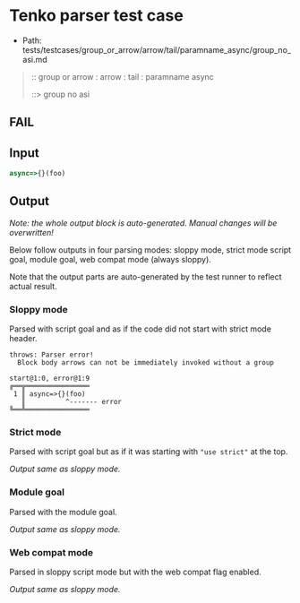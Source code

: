 # Tenko parser test case

- Path: tests/testcases/group_or_arrow/arrow/tail/paramname_async/group_no_asi.md

> :: group or arrow : arrow : tail : paramname async
>
> ::> group no asi
## FAIL

## Input

`````js
async=>{}(foo)
`````

## Output

_Note: the whole output block is auto-generated. Manual changes will be overwritten!_

Below follow outputs in four parsing modes: sloppy mode, strict mode script goal, module goal, web compat mode (always sloppy).

Note that the output parts are auto-generated by the test runner to reflect actual result.

### Sloppy mode

Parsed with script goal and as if the code did not start with strict mode header.

`````
throws: Parser error!
  Block body arrows can not be immediately invoked without a group

start@1:0, error@1:9
╔══╦════════════════
 1 ║ async=>{}(foo)
   ║          ^------- error
╚══╩════════════════

`````

### Strict mode

Parsed with script goal but as if it was starting with `"use strict"` at the top.

_Output same as sloppy mode._

### Module goal

Parsed with the module goal.

_Output same as sloppy mode._

### Web compat mode

Parsed in sloppy script mode but with the web compat flag enabled.

_Output same as sloppy mode._
